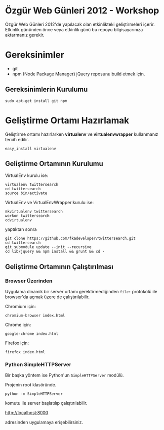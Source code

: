 # Özgür Web Günleri 2012 - Workshop

Özgür Web Günleri 2012'de yapılacak olan etkinlikteki geliştirmeleri içerir. Etkinlik gününden önce
veya etkinlik günü bu repoyu bilgisayarınıza aktarmanız gerekir.

# Gereksinimler
 * git
 * npm (Node Package Manager) jQuery reposunu build etmek için.

## Gereksinimlerin Kurulumu
```
sudo apt-get install git npm
```

# Geliştirme Ortamı Hazırlamak

Geliştirme ortamı hazırlarken **virtualenv** ve **virtualenvwrapper** kullanmanız tercih edilir.

```
easy_install virtualenv
```

## Geliştirme Ortamının Kurulumu

VirtualEnv kurulu ise:
```
virtualenv twittersearch
cd twittersearch
source bin/activate
```

VirtualEnv ve VirtualEnvWrapper kurulu ise:
```
mkvirtualenv twittersearch
workon twittersearch
cdvirtualenv
```
yaptıktan sonra

```
git clone https://github.com/fkadeveloper/twittersearch.git
cd twittersearch
git submodule update --init --recursive
cd lib/jquery && npm install && grunt && cd -
```

## Geliştirme Ortamının Çalıştırılması

### Browser Üzerinden

Uygulama dinamik bir server ortamı gerektirmediğinden `file:` protokolü ile browser'da açmak üzere de çalıştırılabilir.

Chromium için:
```
chromium-browser index.html
```

Chrome için:
```
google-chrome index.html
```

Firefox için:
```
firefox index.html
```

### Python SimpleHTTPServer

Bir başka yöntem ise Python'un `SimpleHTTPServer` modülü.

Projenin root klasöründe.
```
python -m SimpleHTTPServer
```
komutu ile server başlatılıp çalıştırılabilir.

[http://localhost:8000](http://localhost:8000)

adresinden uygulamaya erişebilirsiniz.
